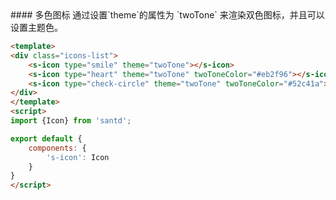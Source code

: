 <codebox>
#### 多色图标
通过设置`theme`的属性为 `twoTone` 来渲染双色图标，并且可以设置主题色。

```html
<template>
<div class="icons-list">
    <s-icon type="smile" theme="twoTone"></s-icon>
    <s-icon type="heart" theme="twoTone" twoToneColor="#eb2f96"></s-icon>
    <s-icon type="check-circle" theme="twoTone" twoToneColor="#52c41a"></s-icon>
</div>
</template>
<script>
import {Icon} from 'santd';

export default {
    components: {
        's-icon': Icon
    }
}
</script>
```
</codebox>
